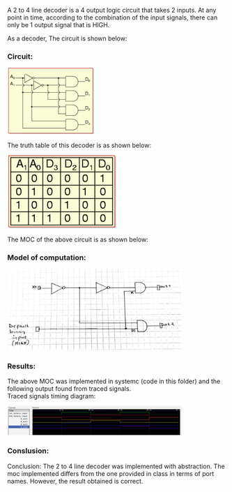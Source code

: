 A 2 to 4 line decoder is a 4 output logic circuit that takes 2 inputs. At any point in time, according to the combination of the input signals, there can only be 1 output signal that is HIGH. 

As a decoder, The circuit is shown below:
 
### Circuit:
<p align="left">
  <img src="images/2-to-4-Decoder-Circuit.jpg" width="200"/>
</p>

The truth table of this decoder is as shown below:

<p align="left">
  <img src="images/truth-table.jpg" width="250"/>
</p>

The MOC of the above circuit is as shown below:

### Model of computation:
<p align="left">
  <img src="images/moc.jpg" width="400"/>
</p>

### Results:
The above MOC was implemented in systemc (code in this folder) and the following output found from traced signals.<br>
Traced signals timing diagram:

<p align="left">
  <img src="images/result.png" width="400"/>
<p>


### Conslusion:
Conclusion:
The 2 to 4 line decoder was implemented with abstraction. The moc implemented differs from the one provided in class in terms of port names. However, the  result obtained is correct.
